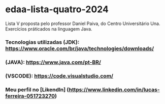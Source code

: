 # edaa-lista-quatro-2024
Lista V proposta pelo professor Daniel Paiva, do Centro Universitário Una. Exercícios práticados na linguagem Java.

### Tecnologias utilizadas (JDK): https://www.oracle.com/br/java/technologies/downloads/ 
### (JAVA): https://www.java.com/pt-BR/
### (VSCODE): https://code.visualstudio.com/


### Meu perfil no [LikendIn] (https://www.linkedin.com/in/lucas-ferreira-051723270)